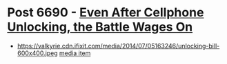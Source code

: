 # Post 6690 - [Even After Cellphone Unlocking, the Battle Wages On](https://www.ifixit.com/News/6690/unlocking-battle-wages-on)

- https://valkyrie.cdn.ifixit.com/media/2014/07/05163246/unlocking-bill-600x400.jpeg [media item](media-27997.md)